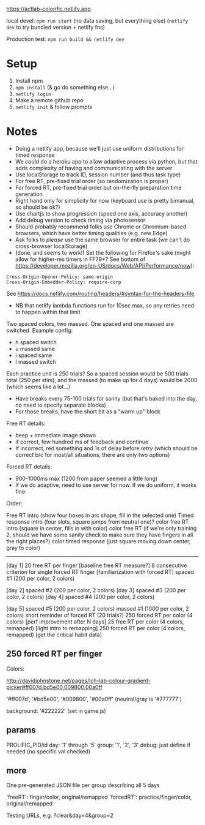 https://actlab-colorific.netlify.app

local devel: `npm run start` (no data saving, but everything else)
(`netlify dev` to try bundled version + netlify fns)

Production test: `npm run build && netlify dev`

# Setup

1. Install npm
2. `npm install` (& go do something else...)
3. `netlify login`
4. Make a remote github repo
5. `netlify init` & follow prompts

# Notes

- Doing a netlify app, because we'll just use uniform distributions for timed response
- We _could_ do a heroku app to allow adaptive process via python, but that adds complexity of having and communicating with the server
- Use localStorage to track ID, session number (and thus task type)
- For free RT, pre-fixed trial order (so randomization is proper)
- For forced RT, pre-fixed trial order but on-the-fly preparation time generation
- Right hand only for simplicity for now (keyboard use is pretty bimanual, so should be ok?)
- Use chartjs to show progression (speed one axis, accuracy another)
- Add debug version to check timing via photosensor
- Should probably recommend folks use Chrome or Chromium-based browsers, which have better timing qualities (e.g. new Edge)
- Ask folks to _please_ use the same browser for entire task (we can't do cross-browser localStorage)
- (done, and seems to work!) Set the following for Firefox's sake (might allow for higher-res timers in FF79+? See bottom of https://developer.mozilla.org/en-US/docs/Web/API/Performance/now):

```
Cross-Origin-Opener-Policy: same-origin
Cross-Origin-Embedder-Policy: require-corp
```

See https://docs.netlify.com/routing/headers/#syntax-for-the-headers-file.

- NB that netlify lambda functions run for 10sec max, so any retries need to happen within that limit

Two spaced colors, two massed.
One spaced and one massed are switched.
Example config:

- h spaced switch
- u massed same
- i spaced same
- l massed switch

Each practice unit is 250 trials? So a spaced session would be 500 trials total (250 per stim), and the massed (to make up for 4 days) would be 2000 (which seems like a lot...)

- Have breaks every 75-100 trials for sanity (but that's baked into the day, no need to specify separate blocks)
- For those breaks, have the short bit as a "warm up" block

Free RT details:

- beep + immediate image shown
- if correct, few hundred ms of feedback and continue
- If incorrect, red something and 1s of delay before _retry_ (which should be correct b/c for most/all situations, there are only two options)

Forced RT details:

- 900-1000ms max (1200 from paper seemed a little long)
- If we do adaptive, need to use server for now. If we do uniform, it works fine

Order:

Free RT intro (show four boxes in arc shape, fill in the selected one)
Timed response intro (four slots, square jumps from neutral one)?
color free RT intro (square in center, fills in with color)
color free RT (if we're only training 2, should we have some sanity check to make sure they have fingers in all the right places?)
color timed response (just square moving down center, gray to color)

---

[day 1]
20 free RT per finger [baseline free RT measure?]
8 consecutive criterion for single forced RT finger [familiarization with forced RT]
spaced #1 (200 per color, 2 colors)

[day 2]
spaced #2 (200 per color, 2 colors)
[day 3]
spaced #3 (200 per color, 2 colors)
[day 4]
spaced #4 (200 per color, 2 colors)

[day 5]
spaced #5 (200 per color, 2 colors)
massed #1 (1000 per color, 2 colors)
short reminder of forced RT (20 trials?)
250 forced RT per color (4 colors) [perf improvement after N days]
25 free RT per color (4 colors, remapped) [light intro to remapping]
250 forced RT per color (4 colors, remapped) [get the critical habit data]

## 250 forced RT per finger

Colors:

http://davidjohnstone.net/pages/lch-lab-colour-gradient-picker#ff007d,bd5e00,009800,00a0ff

'#ff007d', '#bd5e00', '#009800', '#00a0ff' (neutral/gray is '#777777')

background: '#222222' (set in game.js)

## params

PROLIFIC_PID/id
day: '1' through '5'
group: '1', '2', '3'
debug: just define if needed (no specific val checked)

## more

One pre-generated JSON file per group describing all 5 days

'freeRT': finger/color, original/remapped
'forcedRT': practice/finger/color, original/remapped

Testing URLs, e.g. ?clear&day=4&group=2
